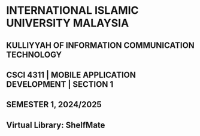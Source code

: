 # INTERNATIONAL ISLAMIC UNIVERSITY MALAYSIA
## KULLIYYAH OF INFORMATION COMMUNICATION TECHNOLOGY
## CSCI 4311 | MOBILE APPLICATION DEVELOPMENT | SECTION 1
## SEMESTER 1, 2024/2025
## Virtual Library: ShelfMate

